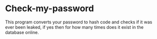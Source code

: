 # Check-my-password
This program converts your password to hash code and checks if it was ever been leaked, if yes then for how many times does it exist in the database online.

